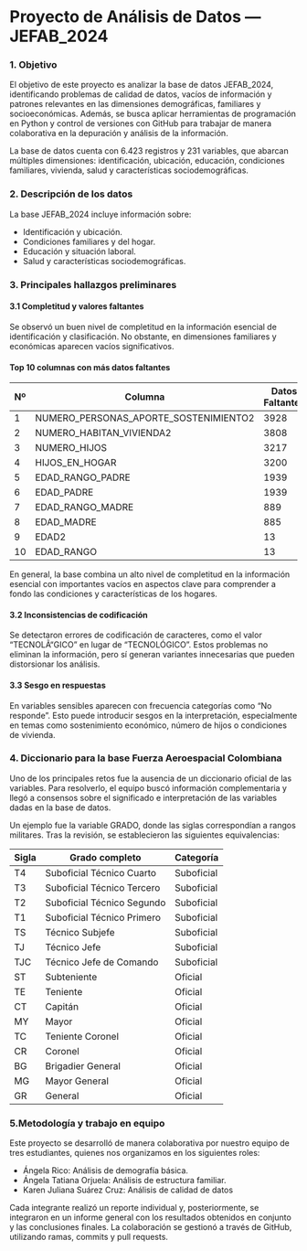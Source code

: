 # Proyecto de Análisis de Datos — JEFAB_2024

  ### 1. Objetivo

El objetivo de este proyecto es analizar la base de datos JEFAB_2024, identificando problemas de calidad de datos, vacíos de información y patrones relevantes en las dimensiones demográficas, familiares y socioeconómicas.
Además, se busca aplicar herramientas de programación en Python y control de versiones con GitHub para trabajar de manera colaborativa en la depuración y análisis de la información.

La base de datos cuenta con 6.423 registros y 231 variables, que abarcan múltiples dimensiones: identificación, ubicación, educación, condiciones familiares, vivienda, salud y características sociodemográficas.

### 2. Descripción de los datos

La base JEFAB_2024 incluye información sobre:

- Identificación y ubicación.
- Condiciones familiares y del hogar.
- Educación y situación laboral.
- Salud y características sociodemográficas.

### 3. Principales hallazgos preliminares
#### 3.1 Completitud y valores faltantes

Se observó un buen nivel de completitud en la información esencial de identificación y clasificación. No obstante, en dimensiones familiares y económicas aparecen vacíos significativos.

#### Top 10 columnas con más datos faltantes

| Nº  | Columna                                | Datos Faltantes | Porcentaje |
|-----|----------------------------------------|-----------------|------------|
| 1   | NUMERO_PERSONAS_APORTE_SOSTENIMIENTO2  | 3928            | 61.16%     |
| 2   | NUMERO_HABITAN_VIVIENDA2               | 3808            | 59.29%     |
| 3   | NUMERO_HIJOS                           | 3217            | 50.09%     |
| 4   | HIJOS_EN_HOGAR                         | 3200            | 49.82%     |
| 5   | EDAD_RANGO_PADRE                       | 1939            | 30.19%     |
| 6   | EDAD_PADRE                             | 1939            | 30.19%     |
| 7   | EDAD_RANGO_MADRE                       | 889             | 13.84%     |
| 8   | EDAD_MADRE                             | 885             | 13.78%     |
| 9   | EDAD2                                  | 13              | 0.20%      |
| 10  | EDAD_RANGO                             | 13              | 0.20%      |

En general, la base combina un alto nivel de completitud en la información esencial con importantes vacíos en aspectos clave para comprender a fondo las condiciones y características de los hogares.

#### 3.2 Inconsistencias de codificación

Se detectaron errores de codificación de caracteres, como el valor “TECNOLÃ“GICO” en lugar de “TECNOLÓGICO”. Estos problemas no eliminan la información, pero sí generan variantes innecesarias que pueden distorsionar los análisis.

#### 3.3 Sesgo en respuestas

En variables sensibles aparecen con frecuencia categorías como “No responde”. Esto puede introducir sesgos en la interpretación, especialmente en temas como sostenimiento económico, número de hijos o condiciones de vivienda.

### 4. Diccionario para la base Fuerza Aeroespacial Colombiana

Uno de los principales retos fue la ausencia de un diccionario oficial de las variables. Para resolverlo, el equipo buscó información complementaria y llegó a consensos sobre el significado e interpretación de las variables dadas en la base de datos.

Un ejemplo fue la variable GRADO, donde las siglas correspondían a rangos militares. Tras la revisión, se establecieron las siguientes equivalencias:

| Sigla | Grado completo             | Categoría  |
| ----- | -------------------------- | ---------- |
| T4    | Suboficial Técnico Cuarto  | Suboficial |
| T3    | Suboficial Técnico Tercero | Suboficial |
| T2    | Suboficial Técnico Segundo | Suboficial |
| T1    | Suboficial Técnico Primero | Suboficial |
| TS    | Técnico Subjefe            | Suboficial |
| TJ    | Técnico Jefe               | Suboficial |
| TJC   | Técnico Jefe de Comando    | Suboficial |
| ST    | Subteniente                | Oficial   |
| TE    | Teniente                   | Oficial   |
| CT    | Capitán                    | Oficial   |
| MY    | Mayor                      | Oficial   |
| TC    | Teniente Coronel           | Oficial   |
| CR    | Coronel                    | Oficial   |
| BG    | Brigadier General          | Oficial   |
| MG    | Mayor General              | Oficial   |
| GR    | General                    | Oficial   |

### 5.Metodología y trabajo en equipo

Este proyecto se desarrolló de manera colaborativa por nuestro equipo de tres estudiantes, quienes nos organizamos en los siguientes roles:

  - Ángela Rico: Análisis de demografía básica.
  - Ángela Tatiana Orjuela: Análisis de estructura familiar.
  - Karen Juliana Suárez Cruz: Análisis de calidad de datos

Cada integrante realizó un reporte individual y, posteriormente, se integraron en un informe general con los resultados obtenidos en conjunto y las conclusiones finales. La colaboración se gestionó a través de GitHub, utilizando ramas, commits y pull requests.
